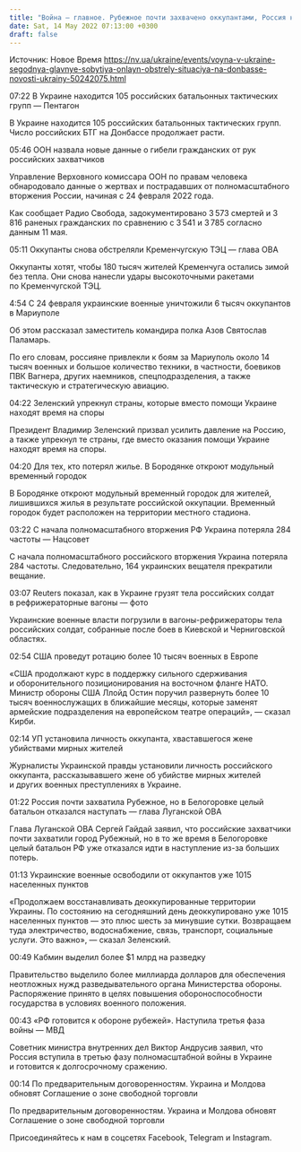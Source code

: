 ```yaml
---
title: "Война — главное. Рубежное почти захвачено оккупантами, Россия нанесла ракетный удар по Кременчугской ТЭЦ"
date: Sat, 14 May 2022 07:13:00 +0300
draft: false
---
```

Источник: Новое Время https://nv.ua/ukraine/events/voyna-v-ukraine-segodnya-glavnye-sobytiya-onlayn-obstrely-situaciya-na-donbasse-novosti-ukrainy-50242075.html


07:22 В Украине находится 105 российских батальонных тактических групп — Пентагон



В Украине находится 105 российских батальонных тактических групп. Число российских БТГ на Донбассе продолжает расти.

05:46 ООН назвала новые данные о гибели гражданских от рук российских захватчиков

Управление Верховного комиссара ООН по правам человека обнародовало данные о жертвах и пострадавших от полномасштабного вторжения России, начиная с 24 февраля 2022 года.



Как сообщает Радио Свобода, задокументировано 3 573 смертей и 3 816 раненых гражданских по сравнению с 3 541 и 3 785 согласно данным 11 мая.

05:11 Оккупанты снова обстреляли Кременчугскую ТЭЦ — глава ОВА

Оккупанты хотят, чтобы 180 тысяч жителей Кременчуга остались зимой без тепла. Они снова нанесли удары высокоточными ракетами по Кременчугской ТЭЦ.

4:54 С 24 февраля украинские военные уничтожили 6 тысяч оккупантов в Мариуполе

Об этом рассказал заместитель командира полка Азов Святослав Паламарь.

По его словам, россияне привлекли к боям за Мариуполь около 14 тысяч военных и большое количество техники, в частности, боевиков ПВК Вагнера, других наемников, спецподразделения, а также тактическую и стратегическую авиацию.

04:22 Зеленский упрекнул страны, которые вместо помощи Украине находят время на споры



Президент Владимир Зеленский призвал усилить давление на Россию, а также упрекнул те страны, где вместо оказания помощи Украине находят время на споры.

04:20 Для тех, кто потерял жилье. В Бородянке откроют модульный временный городок

В Бородянке откроют модульный временный городок для жителей, лишившихся жилья в результате российской оккупации. Временный городок будет расположен на территории местного стадиона.

03:22 С начала полномасштабного вторжения РФ Украина потеряла 284 частоты — Нацсовет

С начала полномасштабного российского вторжения Украина потеряла 284 частоты. Следовательно, 164 украинских вещателя прекратили вещание.

03:07 Reuters показал, как в Украине грузят тела российских солдат в рефрижераторные вагоны — фото



Украинские военные власти погрузили в вагоны-рефрижераторы тела российских солдат, собранные после боев в Киевской и Черниговской областях.

02:54 США проведут ротацию более 10 тысяч военных в Европе

«США продолжают курс в поддержку сильного сдерживания и оборонительного позиционирования на восточном фланге НАТО. Министр обороны США Ллойд Остин поручил развернуть более 10 тысяч военнослужащих в ближайшие месяцы, которые заменят армейские подразделения на европейском театре операций», — сказал Кирби.

02:14 УП установила личность оккупанта, хваставшегося жене убийствами мирных жителей

Журналисты Украинской правды установили личность российского оккупанта, рассказывавшего жене об убийстве мирных жителей и других военных преступлениях в Украине.

01:22 Россия почти захватила Рубежное, но в Белогоровке целый батальон отказался наступать — глава Луганской ОВА

Глава Луганской ОВА Сергей Гайдай заявил, что российские захватчики почти захватили город Рубежный, но в то же время в Белогоровке целый батальон РФ уже отказался идти в наступление из-за больших потерь.

01:13 Украинские военные освободили от оккупантов уже 1015 населенных пунктов

«Продолжаем восстанавливать деоккупированные территории Украины. По состоянию на сегодняшний день деоккупировано уже 1015 населенных пунктов — это плюс шесть за минувшие сутки. Возвращаем туда электричество, водоснабжение, связь, транспорт, социальные услуги. Это важно», — сказал Зеленский.

00:49 Кабмин выделил более $1 млрд на разведку

Правительство выделило более миллиарда долларов для обеспечения неотложных нужд разведывательного органа Министерства обороны. Распоряжение принято в целях повышения обороноспособности государства в условиях военного положения.

00:43 «РФ готовится к обороне рубежей». Наступила третья фаза войны — МВД

Советник министра внутренних дел Виктор Андрусив заявил, что Россия вступила в третью фазу полномасштабной войны в Украине и готовится к долгосрочному сражению.

00:14 По предварительным договоренностям. Украина и Молдова обновят Соглашение о зоне свободной торговли



По предварительным договоренностям. Украина и Молдова обновят Соглашение о зоне свободной торговли

Присоединяйтесь к нам в соцсетях Facebook, Telegram и Instagram.
